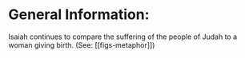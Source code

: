 # General Information:

Isaiah continues to compare the suffering of the people of Judah to a woman giving birth. (See: [[figs-metaphor]])